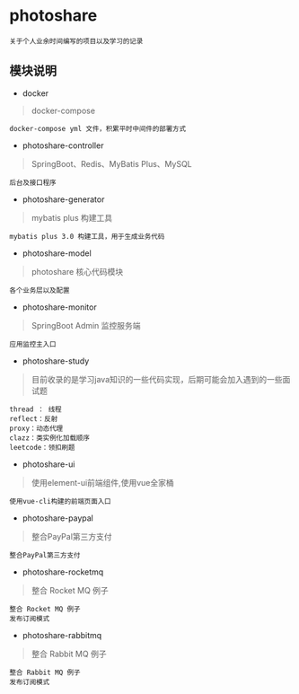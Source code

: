 # photoshare
```$xslt
关于个人业余时间编写的项目以及学习的记录
```
## 模块说明

- docker
> docker-compose
```$xslt
docker-compose yml 文件，积累平时中间件的部署方式
```


- photoshare-controller
> SpringBoot、Redis、MyBatis Plus、MySQL
```$xslt
后台及接口程序
```

- photoshare-generator
> mybatis plus 构建工具
```$xslt
mybatis plus 3.0 构建工具，用于生成业务代码
```


- photoshare-model
> photoshare 核心代码模块
```$xslt
各个业务层以及配置
```


- photoshare-monitor
> SpringBoot Admin 监控服务端
```$xslt
应用监控主入口
```

- photoshare-study
> 目前收录的是学习java知识的一些代码实现，后期可能会加入遇到的一些面试题
```$xslt
thread ： 线程
reflect：反射
proxy：动态代理
clazz：类实例化加载顺序
leetcode：领扣刷题
```

- photoshare-ui
> 使用element-ui前端组件,使用vue全家桶
```$xslt
使用vue-cli构建的前端页面入口
```

- photoshare-paypal
> 整合PayPal第三方支付
```$xslt
整合PayPal第三方支付
```

- photoshare-rocketmq
> 整合 Rocket MQ 例子 
```$xslt
整合 Rocket MQ 例子
发布订阅模式
```

- photoshare-rabbitmq
> 整合 Rabbit MQ 例子 
```$xslt
整合 Rabbit MQ 例子
发布订阅模式
```
